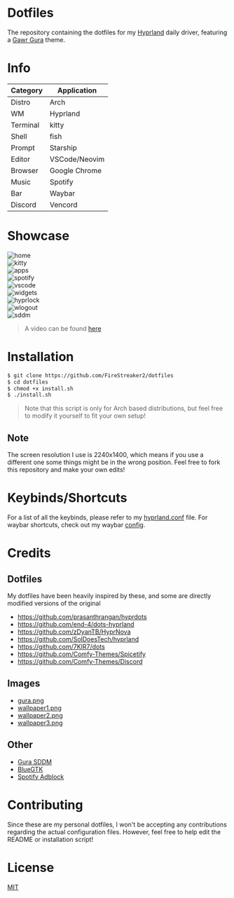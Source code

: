 # Dotfiles

The repository containing the dotfiles for my [Hyprland](https://hyprland.org/) daily driver, featuring a [Gawr Gura](https://youtube.com/@gawrgura) theme.

# Info

| Category | Application   |
| -------- | ------------- |
| Distro   | Arch          |
| WM       | Hyprland      |
| Terminal | kitty         |
| Shell    | fish          |
| Prompt   | Starship      |
| Editor   | VSCode/Neovim |
| Browser  | Google Chrome |
| Music    | Spotify       |
| Bar      | Waybar        |
| Discord  | Vencord       |

# Showcase

![home](src/1.png)  
![kitty](src/2.png)  
![apps](src/3.png)  
![spotify](src/4.png)  
![vscode](src/5.png)  
![widgets](src/6.png)  
![hyprlock](src/7.png)  
![wlogout](src/8.png)  
![sddm](https://raw.githubusercontent.com/FireStreaker2/Gura-SDDM/main/preview.png)

> A video can be found [here](https://www.youtube.com/watch?v=b3MoRgazqk4)

# Installation

```bash
$ git clone https://github.com/FireStreaker2/dotfiles
$ cd dotfiles
$ chmod +x install.sh
$ ./install.sh
```

> Note that this script is only for Arch based distributions, but feel free to modify it yourself to fit your own setup!

## Note

The screen resolution I use is 2240x1400, which means if you use a different one some things might be in the wrong position. Feel free to fork this repository and make your own edits!

# Keybinds/Shortcuts

For a list of all the keybinds, please refer to my [hyprland.conf](https://github.com/FireStreaker2/dotfiles/blob/main/hypr/hyprland.conf) file. For waybar shortcuts, check out my waybar [config](https://github.com/FireStreaker2/dotfiles/blob/main/waybar/config).

# Credits

## Dotfiles

My dotfiles have been heavily inspired by these, and some are directly modified versions of the original

- https://github.com/prasanthrangan/hyprdots
- https://github.com/end-4/dots-hyprland
- https://github.com/zDyanTB/HyprNova
- https://github.com/SolDoesTech/hyprland
- https://github.com/7KIR7/dots
- https://github.com/Comfy-Themes/Spicetify
- https://github.com/Comfy-Themes/Discord

## Images

- [gura.png](https://twitter.com/shouu_kyun/status/1586041364457746432)
- [wallpaper1.png](https://www.pixiv.net/en/artworks/87135236)
- [wallpaper2.png](https://www.pixiv.net/en/artworks/94886012)
- [wallpaper3.png](https://danbooru.donmai.us/posts/5448225)

## Other

- [Gura SDDM](https://github.com/FireStreaker2/Gura-SDDM)
- [BlueGTK](https://github.com/FireStreaker2/BlueGTK)
- [Spotify Adblock](https://github.com/rxri/spicetify-extensions/tree/main/adblock)

# Contributing

Since these are my personal dotfiles, I won't be accepting any contributions regarding the actual configuration files. However, feel free to help edit the README or installation script!

# License

[MIT](https://github.com/FireStreaker2/dotfiles/blob/main/LICENSE)
